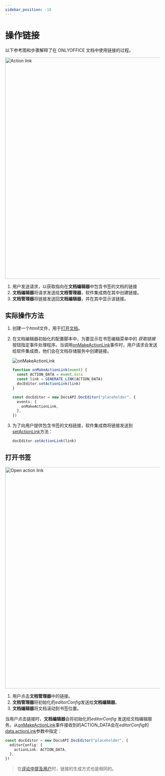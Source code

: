 ```yaml
---
sidebar_position: -18
---
```


# 操作链接

以下参考图和步骤解释了在 ONLYOFFICE 文档中使用链接的过程。

<img alt="Action link" src="/assets/images/editor/actionLink-create.png" width="720px" />

1. 用户发送请求，以获取指向在**文档编辑器**中包含书签的文档的链接
2. **文档编辑器**将请求发送给**文档管理器**，软件集成商在其中创建链接。
3. **文档管理器**将链接发送回**文档编辑器**，并在其中显示该链接。

## 实际操作方法

1. 创建一个*html*l文件，用于[打开文档](./opening-file.md#how-this-can-be-done-in-practice)。

2. 在文档编辑器初始化的配置脚本中，为要显示在书签编辑菜单中的 *获取链接* 按钮指定事件处理程序。当调用[onMakeActionLink](../../usage-api/config/events.md#onmakeactionlink)事件时，用户请求会发送给软件集成商，他们会在文档存储服务中创建链接。

   ![onMakeActionLink](/assets/images/editor/onMakeActionLink.png)

   ``` ts
   function onMakeActionLink(event) {
     const ACTION_DATA = event.data
     const link = GENERATE_LINK(ACTION_DATA)
     docEditor.setActionLink(link)
   }
   
   const docEditor = new DocsAPI.DocEditor("placeholder", {
     events: {
       onMakeActionLink,
     },
   })
   ```

3. 为了向用户提供包含书签的文档链接，软件集成商将链接发送到[setActionLink](../../usage-api/methods.md#setactionlink)方法：

   ``` ts
   docEditor.setActionLink(link)
   ```

## 打开书签

<img alt="Open action link" src="/assets/images/editor/actionLink-open.png" width="720px" />

1. 用户点击**文档管理器**中的链接。
2. **文档管理器**将初始化的*editorConfig*发送给**文档编辑器**。
3. **文档编辑器**将文档滚动到书签位置。

当用户点击链接时，**文档编辑器**会将初始化的*editorConfig* 发送给文档编辑服务。从[onMakeActionLink](../../usage-api/config/events.md#onmakeactionlink)事件接收到的ACTION\_DATA会在*editorConfig*的[data.actionLink](../../usage-api/config/editor/editor.md#actionlink)参数中指定：

``` ts
const docEditor = new DocsAPI.DocEditor("placeholder", {
  editorConfig: {
    actionLink: ACTION_DATA,
  },
})
```

> 在[评论中提及用户](./mentions.md#how-this-can-be-done-in-practice)时，链接的生成方式也是相同的。
